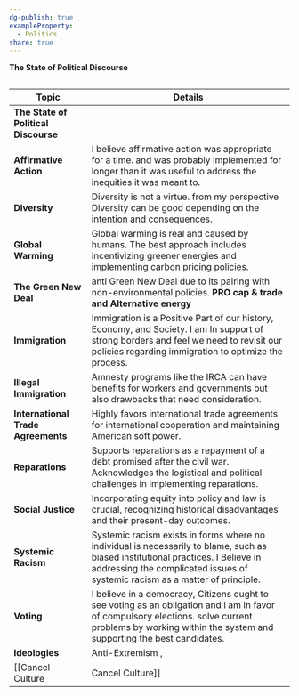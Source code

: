 ```yaml
---
dg-publish: true
exampleProperty:
  - Politics
share: true
---
```

**The State of Political Discourse**


```meta-bind

```





| **Topic**                            | **Details**                                                                                                                                                                                                      |
| ------------------------------------ | ---------------------------------------------------------------------------------------------------------------------------------------------------------------------------------------------------------------- |
| **The State of Political Discourse** |                                                                                                                                                                                                                  |
| **Affirmative Action**               | I believe affirmative action was appropriate for a time. and was probably implemented for longer than it was useful to address the inequities it was meant to.                                                   |
| **Diversity**                        | Diversity is not a virtue. from my perspective Diversity can be good depending on the intention and consequences.                                                                                                |
| **Global Warming**                   | Global warming is real and caused by humans. The best approach includes incentivizing greener energies and implementing carbon pricing policies.                                                                 |
| **The Green New Deal**               | anti Green New Deal due to its pairing with non-environmental policies. **PRO cap & trade and Alternative energy**                                                                                               |
| **Immigration**                      | Immigration is a Positive Part of our history, Economy, and Society. I am In support of strong borders and feel we need to revisit our policies regarding immigration to optimize the process.                   |
| **Illegal Immigration**              | Amnesty programs like the IRCA can have benefits for workers and governments but also drawbacks that need consideration.                                                                                         |
| **International Trade Agreements**   | Highly favors international trade agreements for international cooperation and maintaining American soft power.                                                                                                  |
| **Reparations**                      | Supports reparations as a repayment of a debt promised after the civil war. Acknowledges the logistical and political challenges in implementing reparations.                                                    |
| **Social Justice**                   | Incorporating equity into policy and law is crucial, recognizing historical disadvantages and their present-day outcomes.                                                                                        |
| **Systemic Racism**                  | Systemic racism exists in forms where no individual is necessarily to blame, such as biased institutional practices. I Believe in addressing the complicated issues of systemic racism as a matter of principle. |
| **Voting**                           | I believe in a democracy, Citizens ought to see voting as an obligation and i am in favor of compulsory elections. solve current problems by working within the system and supporting the best candidates.       |
| **Ideologies**                       | Anti-Extremism ,                                                                                                                                                                                                 |
| [[Cancel Culture|Cancel Culture]]                   | **Cancel culture** is a manifestation of **[[free market|free market]] principles** applied to social and cultural contexts .                                                                                                |

